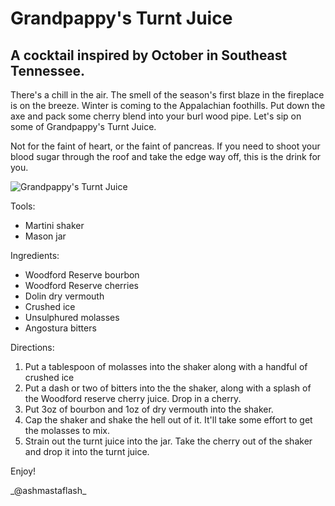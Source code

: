 # Grandpappy's Turnt Juice

## A cocktail inspired by October in Southeast Tennessee.

There's a chill in the air. The smell of the season's first blaze in the
fireplace is on the breeze. Winter is coming to the Appalachian
foothills. Put down the axe and pack some cherry blend into your burl
wood pipe. Let's sip on some of Grandpappy's Turnt Juice.

Not for the faint of heart, or the faint of pancreas. If you need to
shoot your blood sugar through the roof and take the edge way off, this
is the drink for you.

![Grandpappy's Turnt
Juice](images/ashmastaflash-grandpappys_turnt_juice.jpg)

Tools:

-   Martini shaker
-   Mason jar

Ingredients:

-   Woodford Reserve bourbon
-   Woodford Reserve cherries
-   Dolin dry vermouth
-   Crushed ice
-   Unsulphured molasses
-   Angostura bitters

Directions:

1.  Put a tablespoon of molasses into the shaker along with a handful of
    crushed ice
2.  Put a dash or two of bitters into the the shaker, along with a
    splash of the Woodford reserve cherry juice. Drop in a cherry.
3.  Put 3oz of bourbon and 1oz of dry vermouth into the shaker.
4.  Cap the shaker and shake the hell out of it. It'll take some effort
    to get the molasses to mix.
5.  Strain out the turnt juice into the jar. Take the cherry out of the
    shaker and drop it into the turnt juice.

Enjoy!

\_@ashmastaflash\_
